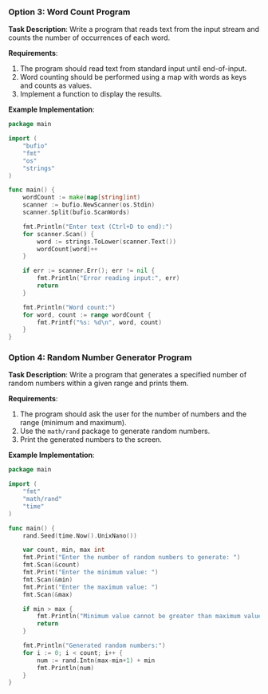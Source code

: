 ### Option 3: Word Count Program

**Task Description**: Write a program that reads text from the input stream and counts the number of occurrences of each word.

**Requirements**:
1. The program should read text from standard input until end-of-input.
2. Word counting should be performed using a map with words as keys and counts as values.
3. Implement a function to display the results.

**Example Implementation**:

```go
package main

import (
    "bufio"
    "fmt"
    "os"
    "strings"
)

func main() {
    wordCount := make(map[string]int)
    scanner := bufio.NewScanner(os.Stdin)
    scanner.Split(bufio.ScanWords)

    fmt.Println("Enter text (Ctrl+D to end):")
    for scanner.Scan() {
        word := strings.ToLower(scanner.Text())
        wordCount[word]++
    }

    if err := scanner.Err(); err != nil {
        fmt.Println("Error reading input:", err)
        return
    }

    fmt.Println("Word count:")
    for word, count := range wordCount {
        fmt.Printf("%s: %d\n", word, count)
    }
}
```

### Option 4: Random Number Generator Program

**Task Description**: Write a program that generates a specified number of random numbers within a given range and prints them.

**Requirements**:
1. The program should ask the user for the number of numbers and the range (minimum and maximum).
2. Use the `math/rand` package to generate random numbers.
3. Print the generated numbers to the screen.

**Example Implementation**:

```go
package main

import (
    "fmt"
    "math/rand"
    "time"
)

func main() {
    rand.Seed(time.Now().UnixNano())

    var count, min, max int
    fmt.Print("Enter the number of random numbers to generate: ")
    fmt.Scan(&count)
    fmt.Print("Enter the minimum value: ")
    fmt.Scan(&min)
    fmt.Print("Enter the maximum value: ")
    fmt.Scan(&max)

    if min > max {
        fmt.Println("Minimum value cannot be greater than maximum value")
        return
    }

    fmt.Println("Generated random numbers:")
    for i := 0; i < count; i++ {
        num := rand.Intn(max-min+1) + min
        fmt.Println(num)
    }
}
```

